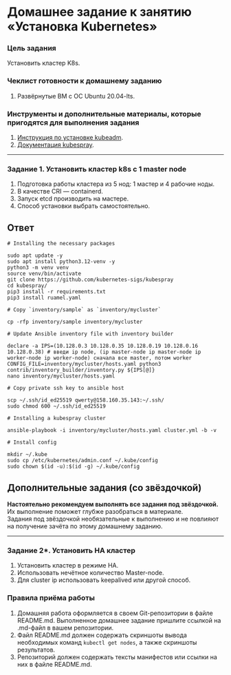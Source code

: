 # Домашнее задание к занятию «Установка Kubernetes»

### Цель задания

Установить кластер K8s.

### Чеклист готовности к домашнему заданию

1. Развёрнутые ВМ с ОС Ubuntu 20.04-lts.

### Инструменты и дополнительные материалы, которые пригодятся для выполнения задания

1. [Инструкция по установке kubeadm](https://kubernetes.io/docs/setup/production-environment/tools/kubeadm/create-cluster-kubeadm/).
2. [Документация kubespray](https://kubespray.io/).

---

### Задание 1. Установить кластер k8s с 1 master node

1. Подготовка работы кластера из 5 нод: 1 мастер и 4 рабочие ноды.
2. В качестве CRI — containerd.
3. Запуск etcd производить на мастере.
4. Способ установки выбрать самостоятельно.

## Ответ

```
# Installing the necessary packages

sudo apt update -y
sudo apt install python3.12-venv -y
python3 -m venv venv
source venv/bin/activate
git clone https://github.com/kubernetes-sigs/kubespray
cd kubespray/
pip3 install -r requirements.txt
pip3 install ruamel.yaml

# Copy `inventory/sample` as `inventory/mycluster`

cp -rfp inventory/sample inventory/mycluster

# Update Ansible inventory file with inventory builder

declare -a IPS=(10.128.0.3 10.128.0.35 10.128.0.19 10.128.0.16 10.128.0.38) # введи ip node, (ip master-node ip master-node ip worker-node ip worker-node) сначала все master, потом worker
CONFIG_FILE=inventory/mycluster/hosts.yaml python3 contrib/inventory_builder/inventory.py ${IPS[@]}
nano inventory/mycluster/hosts.yaml

# Copy private ssh key to ansible host

scp ~/.ssh/id_ed25519 qwerty@158.160.35.143:~/.ssh/
sudo chmod 600 ~/.ssh/id_ed25519

# Installing a kubespray cluster

ansible-playbook -i inventory/mycluster/hosts.yaml cluster.yml -b -v

# Install config

mkdir ~/.kube
sudo cp /etc/kubernetes/admin.conf ~/.kube/config
sudo chown $(id -u):$(id -g) ~/.kube/config
```

## Дополнительные задания (со звёздочкой)

**Настоятельно рекомендуем выполнять все задания под звёздочкой.** Их выполнение поможет глубже разобраться в материале.  
Задания под звёздочкой необязательные к выполнению и не повлияют на получение зачёта по этому домашнему заданию.

---

### Задание 2\*. Установить HA кластер

1. Установить кластер в режиме HA.
2. Использовать нечётное количество Master-node.
3. Для cluster ip использовать keepalived или другой способ.

### Правила приёма работы

1. Домашняя работа оформляется в своем Git-репозитории в файле README.md. Выполненное домашнее задание пришлите ссылкой на .md-файл в вашем репозитории.
2. Файл README.md должен содержать скриншоты вывода необходимых команд `kubectl get nodes`, а также скриншоты результатов.
3. Репозиторий должен содержать тексты манифестов или ссылки на них в файле README.md.
